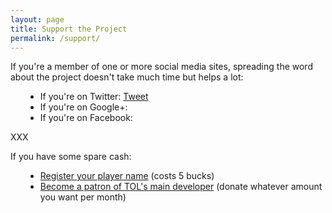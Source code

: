 ```yaml
---
layout: page
title: Support the Project
permalink: /support/
---
```


<script>!function(d,s,id){var js,fjs=d.getElementsByTagName(s)[0],p=/^http:/.test(d.location)?'http':'https';if(!d.getElementById(id)){js=d.createElement(s);js.id=id;js.src=p+'://platform.twitter.com/widgets.js';fjs.parentNode.insertBefore(js,fjs);}}(document, 'script', 'twitter-wjs');</script>      
<script src="https://apis.google.com/js/platform.js" async defer></script>
<div id="fb-root"></div>
<script>(function(d, s, id) {
  var js, fjs = d.getElementsByTagName(s)[0];
  if (d.getElementById(id)) return;
  js = d.createElement(s); js.id = id;
  js.src = "//connect.facebook.net/en_GB/sdk.js#xfbml=1&version=v2.0";
  fjs.parentNode.insertBefore(js, fjs);
}(document, 'script', 'facebook-jssdk'));</script>

<div>If you're a member of one or more social media sites, spreading the word
about the project doesn't take much time but helps a lot:
  <div style="padding-left: 24px;">
    <ul>
      <li>If you're on Twitter:
        <a href="https://twitter.com/share" class="twitter-share-button" data-url="www.terminal-overload.org" data-text="Terminal Overload is a home-made experimental free and open source multiplayer FPS game. http://www.terminal-overload.org" data-via="_NOTC_">Tweet</a>
      <li>If you're on Google+: 
        <div class="g-plus" data-action="share" data-annotation="bubble"></div>
      </li>    
      <li>If you're on Facebook: 
        <div class="fb-share-button" data-href="http://www.terminal-overload.org"></div>      
      </li>      
    </ul>
  </div>
</div>

XXX
<div>If you have some spare cash:
  <div style="padding-left: 24px;">
    <ul>
      <li><a href="http://aims.wasted.ch">Register your player name</a> (costs 5 bucks)</li>	
      <li><a href="http://www.patreon.com/fr1tz">Become a patron of TOL's main developer</a> (donate whatever amount you want per month)</li>	
    </ul>  
  </div>
</div>
